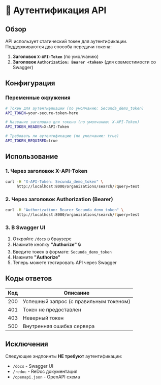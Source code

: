 # 🔐 Аутентификация API

## Обзор

API использует статический токен для аутентификации. Поддерживаются два способа передачи токена:

1. **Заголовок `X-API-Token`** (по умолчанию)
2. **Заголовок `Authorization: Bearer <token>`** (для совместимости со Swagger)

## Конфигурация

### Переменные окружения

```bash
# Токен для аутентификации (по умолчанию: Secunda_demo_token)
API_TOKEN=your-secure-token-here

# Название заголовка для токена (по умолчанию: X-API-Token)
API_TOKEN_HEADER=X-API-Token

# Требовать ли аутентификацию (по умолчанию: true)
API_TOKEN_REQUIRED=true
```

## Использование

### 1. Через заголовок X-API-Token

```bash
curl -H "X-API-Token: Secunda_demo_token" \
     http://localhost:8000/organizations/search/?query=test
```

### 2. Через заголовок Authorization (Bearer)

```bash
curl -H "Authorization: Bearer Secunda_demo_token" \
     http://localhost:8000/organizations/search/?query=test
```

### 3. В Swagger UI

1. Откройте `/docs` в браузере
2. Нажмите кнопку **"Authorize"** 🔒
3. Введите токен в формате: `Secunda_demo_token`
4. Нажмите **"Authorize"**
5. Теперь можете тестировать API через Swagger

## Коды ответов

| Код | Описание |
|-----|----------|
| 200 | Успешный запрос (с правильным токеном) |
| 401 | Токен не предоставлен |
| 403 | Неверный токен |
| 500 | Внутренняя ошибка сервера |

## Исключения

Следующие эндпоинты **НЕ требуют** аутентификации:

- `/docs` - Swagger UI
- `/redoc` - ReDoc документация  
- `/openapi.json` - OpenAPI схема
